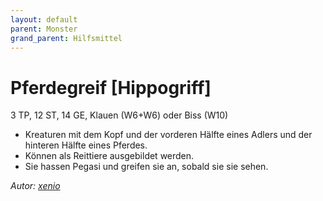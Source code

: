 ```yaml
---
layout: default
parent: Monster
grand_parent: Hilfsmittel
---
```


# Pferdegreif [Hippogriff]
3 TP, 12 ST, 14 GE, Klauen (W6+W6) oder Biss (W10)
- Kreaturen mit dem Kopf und der vorderen Hälfte eines Adlers und der hinteren Hälfte eines Pferdes.
- Können als Reittiere ausgebildet werden.
- Sie hassen Pegasi und greifen sie an, sobald sie sie sehen.

*Autor: [xenio](https://xenioinabottle.blogspot.com)*
